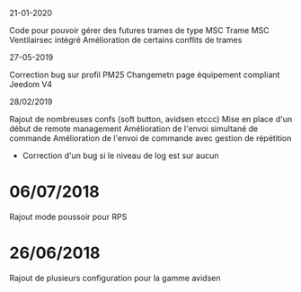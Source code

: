 21-01-2020

Code pour pouvoir gérer des futures trames de type MSC
Trame MSC Ventilairsec intégré
Amélioration de certains conflits de trames

27-05-2019

Correction bug sur profil PM25
Changemetn page équipement compliant Jeedom V4

28/02/2019

Rajout de nombreuses confs (soft button, avidsen etccc)
Mise en place d'un début de remote management
Amélioration de l'envoi simultané de commande
Amélioration de l'envoi de commande avec gestion de répétition

- Correction d'un bug si le niveau de log est sur aucun

# 06/07/2018

Rajout mode poussoir pour RPS

# 26/06/2018

Rajout de plusieurs configuration pour la gamme avidsen